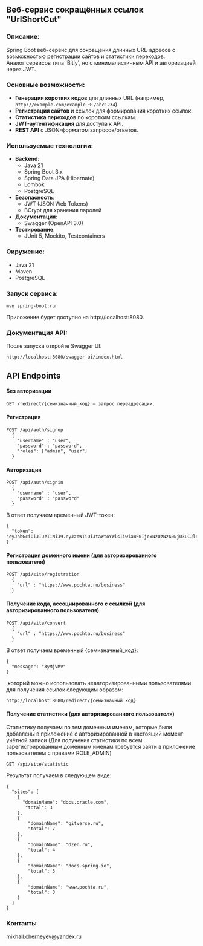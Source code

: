 ## Веб-сервис сокращённых ссылок "UrlShortCut"

### Описание:

Spring Boot веб-сервис для сокращения длинных URL-адресов с возможностью регистрации сайтов и статистики переходов.  
Аналог сервисов типа 'Bitly', но с минималистичным API и авторизацией через JWT.

### Основные возможности:

- **Генерация коротких кодов** для длинных URL (например, `http://example.com/example` → `/abc1234`).
- **Регистрация сайтов** и ссылок для формирования коротких ссылок.
- **Статистика переходов** по коротким ссылкам.
- **JWT-аутентификация** для доступа к API.
- **REST API** с JSON-форматом запросов/ответов.

### Используемые технологии:

- **Backend**:
    - Java 21
    - Spring Boot 3.x
    - Spring Data JPA (Hibernate)
    - Lombok
    - PostgreSQL
- **Безопасность**:
    - JWT (JSON Web Tokens)
    - BCrypt для хранения паролей
- **Документация**:
    - Swagger (OpenAPI 3.0)
- **Тестирование**:
    - JUnit 5, Mockito, Testcontainers

### Окружение:

+ Java 21
+ Maven
+ PostgreSQL

### Запуск сервиса:

    mvn spring-boot:run

Приложение будет доступно на http://localhost:8080.

### Документация API:

После запуска откройте Swagger UI:

    http://localhost:8080/swagger-ui/index.html

## API Endpoints

#### Без авторизации

    GET /redirect/{семизначный_код} – запрос переадресации.

#### Регистрация

    POST /api/auth/signup
      {
        "username" : "user",
        "password" : "password",
        "roles": ["admin", "user"]
      }

#### Авторизация

    POST /api/auth/signin
      {
        "username" : "user",
        "password" : "password"  
      }
    
В ответ получаем временный JWT-токен:
    
    {
      "token": "eyJhbGciOiJIUzI1NiJ9.eyJzdWIiOiJtaWtoYWlsIiwiaWF0IjoxNzUzNzA0NjU3LCJleHAiOjE3NTM3MDUyNTd9.a0HsmoYsFp6qMcDwq2gyCr6zzE1NQVmjbpo8H2vv6iw"
    }

#### Регистрация доменного имени (для авторизированного пользователя)

    POST /api/site/registration
      {
        "url" : "https://www.pochta.ru/business"
      }

#### Получение кода, ассоциированного с ссылкой (для авторизированного пользователя)

    POST /api/site/convert
      {
        "url" : "https://www.pochta.ru/business"
      }

В ответ получаем временный {семизначный_код}:
    
    {
      "message": "3yMjVMV"
    }

,который можно использовать неавторизированными пользователями для получения ссылок следующим образом:

    http://localhost:8080/redirect/{семизначный_код}

#### Получение статистики (для авторизированного пользователя)
Статистику получаем по тем доменным именам, которые были добавлены в приложение с авторизированной в настоящий момент учётной записи
(Для получения статистики по всем зарегистрированным доменным именам требуется зайти в приложение пользователем с правами ROLE_ADMIN) 

    GET /api/site/statistic

Результат получаем в следующем виде:

    {
      "sites": [
        {
          "domainName": "docs.oracle.com",
           "total": 3
        },
        {
            "domainName": "gitverse.ru",
            "total": 7
        },
        {
            "domainName": "dzen.ru",
            "total": 4
        },
        {
            "domainName": "docs.spring.io",
            "total": 3
        },
        {
            "domainName": "www.pochta.ru",
            "total": 3
        }
      ]
    }

### Контакты

mikhail.cherneyev@yandex.ru